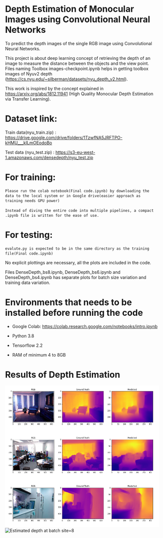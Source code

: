 # Depth Estimation of Monocular Images using Convolutional Neural Networks

To predict the depth images of the single RGB image using Convolutional Neural Networks.

This project is about deep learning concept of retrieving the depth of an image to measure the distance between the objects and the view point. Files naming Toolbox images-checkpoint.ipynb helps in getting toolbox images of Nyuv2 depth (https://cs.nyu.edu/~silberman/datasets/nyu_depth_v2.html).

This work is inspired by the concept explained in https://arxiv.org/abs/1812.11941 (High Quality Monocular Depth Estimation via Transfer Learning). 

# Dataset link:
Train data(nyu_train.zip) : https://drive.google.com/drive/folders/1TzwfNA5JRFTPO-kHMU___kILmOEodoBo

Test data (nyu_test.zip) : https://s3-eu-west-1.amazonaws.com/densedepth/nyu_test.zip

# For training:
	Please run the colab notebook(Final code.ipynb) by downloading the data to the local system or in Google drive(easier approach as training needs GPU power)
	
	Instead of diving the entire code into multiple pipelines, a compact .ipynb file is written for the ease of use. 

# For testing:
	evalute.py is expected to be in the same directory as the training file(Final code.ipynb)
	
No explicit plottings are necessary, all the plots are included in the code.

Files DenseDepth_bs8.ipynb, DenseDepth_bs6.ipynb and DenseDepth_bs4.ipynb has separate plots for batch size variation and training data variation. 

# Environments that needs to be installed before running the code
- Google Colab: https://colab.research.google.com/notebooks/intro.ipynb

- Python 3.8 
- Tensorflow 2.2
- RAM of minimum 4 to 8GB

# Results of Depth Estimation
![Estimated depth at batch size=6](output_bs6.png)
![Estimated depth at batch site=8](Depth_Estimation(copy).png)

